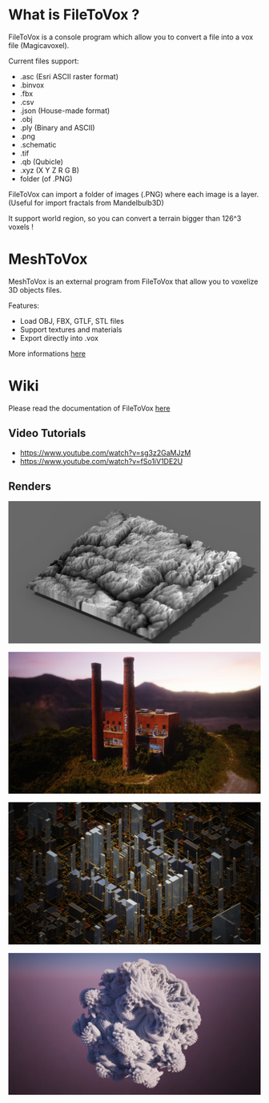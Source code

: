 # What is FileToVox ? 

FileToVox is a console program which allow you to convert a file into a vox file (Magicavoxel).

Current files support: 
- .asc (Esri ASCII raster format)
- .binvox
- .fbx
- .csv
- .json (House-made format)
- .obj
- .ply (Binary and ASCII)
- .png
- .schematic
- .tif
- .qb (Qubicle)
- .xyz (X Y Z R G B)
- folder (of .PNG)

FileToVox can import a folder of images (.PNG) where each image is a layer. (Useful for import fractals from Mandelbulb3D) 

It support world region, so you can convert a terrain bigger than 126^3 voxels ! 

# MeshToVox

MeshToVox is an external program from FileToVox that allow you to voxelize 3D objects files. 

Features:

- Load OBJ, FBX, GTLF, STL files
- Support textures and materials
- Export directly into .vox

More informations [here](https://github.com/Zarbuz/FileToVox/wiki/7.-MeshSampler-V2)

# Wiki

Please read the documentation of FileToVox [here](https://github.com/Zarbuz/FileToVox/wiki/1.-Introduction)

## Video Tutorials

- https://www.youtube.com/watch?v=sg3z2GaMJzM
- https://www.youtube.com/watch?v=fSo1iV1DE2U

## Renders
![](img/render.png)

![](img/EKGGrQaX0AAxg56.jfif)

![](img/EM3eWX2WoAABN5C.jfif)

![](img/EM9l60HW4AAa2ik.jfif)

